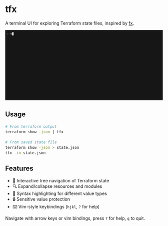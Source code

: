 # tfx

A terminal UI for exploring Terraform state files, inspired by [fx](https://github.com/antonmedv/fx).

![preview](./.github/preview.gif)

## Usage

```bash
# From terraform output
terraform show -json | tfx

# From saved state file
terraform show -json > state.json
tfx -in state.json
```

## Features

-   🌳 Interactive tree navigation of Terraform state
-   🔍 Expand/collapse resources and modules
-   🎨 Syntax highlighting for different value types
-   🔒 Sensitive value protection
-   ⌨️ Vim-style keybindings (`hjkl`, `?` for help)

Navigate with arrow keys or vim bindings, press `?` for help, `q` to quit.
